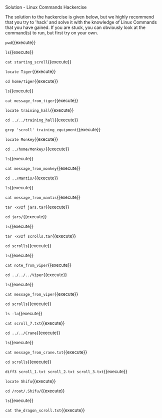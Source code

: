 Solution - Linux Commands Hackercise

The solution to the hackercise is given below, but we highly recommend that you try to 'hack' and solve it with the knowledge of Linux Commands that you have gained. If you are stuck, you can obviously look at the command(s) to run, but first try on your own.

`pwd`{{execute}}

`ls`{{execute}}

`cat starting_scroll`{{execute}}

`locate Tiger`{{execute}}

`cd home/Tiger`{{execute}}

`ls`{{execute}}

`cat message_from_tiger`{{execute}}

`locate training_hall`{{execute}}

`cd ../../training_hall`{{execute}}

`grep 'scroll' training_equipment`{{execute}}

`locate Monkey`{{execute}}

`cd ../home/Monkey/`{{execute}}

`ls`{{execute}}

`cat message_from_monkey`{{execute}}

`cd ../Mantis/`{{execute}}

`ls`{{execute}}

`cat message_from_mantis`{{execute}}

`tar -xvzf jars.tar`{{execute}}

`cd jars/`{{execute}}

`ls`{{execute}}

`tar -xvzf scrolls.tar`{{execute}}

`cd scrolls`{{execute}}

`ls`{{execute}}

`cat note_from_viper`{{execute}}

`cd ../../../Viper`{{execute}}

`ls`{{execute}}

`cat message_from_viper`{{execute}}

`cd scrolls`{{execute}}

`ls -la`{{execute}}

`cat scroll_7.txt`{{execute}}

`cd ../../Crane`{{execute}}

`ls`{{execute}}

`cat message_from_crane.txt`{{execute}}

`cd scrolls`{{execute}}

`diff3 scroll_1.txt scroll_2.txt scroll_3.txt`{{execute}}

`locate Shifu`{{execute}}

`cd /root/.Shifu/`{{execute}}

`ls`{{execute}}

`cat the_dragon_scroll.txt`{{execute}}
